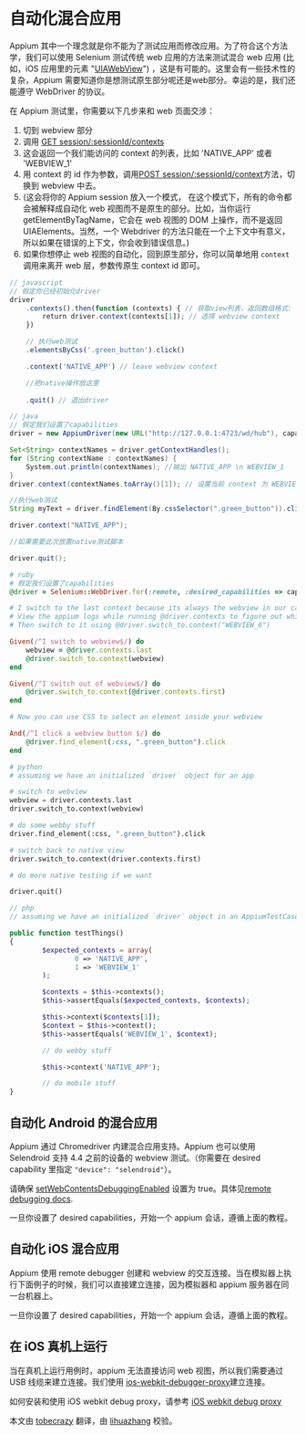 # 自动化混合应用

Appium 其中一个理念就是你不能为了测试应用而修改应用。为了符合这个方法学，我们可以使用 Selenium 测试传统 web 应用的方法来测试混合 web 应用 (比如，iOS 应用里的元素 "[UIAWebView](https://developer.apple.com/library/ios/documentation/ToolsLanguages/Reference/UIAWebViewClassReference/)") ，这是有可能的。这里会有一些技术性的复杂，Appium 需要知道你是想测试原生部分呢还是web部分。幸运的是，我们还能遵守 WebDriver 的协议。

在 Appium 测试里，你需要以下几步来和 web 页面交涉：

1.  切到 webview 部分
1.  调用 [GET session/:sessionId/contexts](https://github.com/SeleniumHQ/mobile-spec/blob/master/spec-draft.md)
1.  这会返回一个我们能访问的 context 的列表，比如 'NATIVE_APP' 或者 'WEBVIEW_1'
1.  用 context 的 id 作为参数，调用[POST session/:sessionId/context](https://github.com/SeleniumHQ/mobile-spec/blob/master/spec-draft.md)方法，切换到 webview 中去。
1.  (这会将你的 Appium session 放入一个模式， 在这个模式下，所有的命令都会被解释成自动化 web 视图而不是原生的部分。比如，当你运行 getElementByTagName，它会在 web 视图的 DOM 上操作，而不是返回 UIAElements。当然，一个 Webdriver 的方法只能在一个上下文中有意义，所以如果在错误的上下文，你会收到错误信息。)
1.  如果你想停止 web 视图的自动化，回到原生部分，你可以简单地用 `context` 调用来离开 web 层，参数传原生 context id 即可。

```javascript
// javascript
// 假定你已经初始化driver
driver
    .contexts().then(function (contexts) { // 获取view列表，返回数组格式: ["NATIVE_APP","WEBVIEW_1"]
        return driver.context(contexts[1]); // 选择 webview context
    })

    // 执行web测试
    .elementsByCss('.green_button').click()

    .context('NATIVE_APP') // leave webview context

    //把native操作放这里
    
    .quit() // 退出driver
```

```java
// java
// 假定我们设置了capabilities
driver = new AppiumDriver(new URL("http://127.0.0.1:4723/wd/hub"), capabilities);

Set<String> contextNames = driver.getContextHandles();
for (String contextName : contextNames) {
    System.out.println(contextNames); //输出 NATIVE_APP \n WEBVIEW_1
}
driver.context(contextNames.toArray()[1]); // 设置当前 context 为 WEBVIEW_1

//执行web测试
String myText = driver.findElement(By.cssSelector(".green_button")).click();

driver.context("NATIVE_APP");

//如果需要此次放置native测试脚本

driver.quit();
```

```ruby
# ruby
# 假定我们设置了capabilities
@driver = Selenium::WebDriver.for(:remote, :desired_capabilities => capabilities, :url => SERVER_URL)

# I switch to the last context because its always the webview in our case, in other cases you may need to specify a context
# View the appium logs while running @driver.contexts to figure out which context is the one you want and find the associated ID
# Then switch to it using @driver.switch_to.context("WEBVIEW_6")

Given(/^I switch to webview$/) do
    webview = @driver.contexts.last
    @driver.switch_to.context(webview)
end

Given(/^I switch out of webview$/) do
    @driver.switch_to.context(@driver.contexts.first)
end

# Now you can use CSS to select an element inside your webview

And(/^I click a webview button $/) do
    @driver.find_element(:css, ".green_button").click
end
```

```python
# python
# assuming we have an initialized `driver` object for an app

# switch to webview
webview = driver.contexts.last
driver.switch_to.context(webview)

# do some webby stuff
driver.find_element(:css, ".green_button").click

# switch back to native view
driver.switch_to.context(driver.contexts.first)

# do more native testing if we want

driver.quit()
```

```php
// php
// assuming we have an initialized `driver` object in an AppiumTestCase

public function testThings()
{
        $expected_contexts = array(
                0 => 'NATIVE_APP',
                1 => 'WEBVIEW_1'
        );

        $contexts = $this->contexts();
        $this->assertEquals($expected_contexts, $contexts);

        $this->context($contexts[1]);
        $context = $this->context();
        $this->assertEquals('WEBVIEW_1', $context);

        // do webby stuff

        $this->context('NATIVE_APP');

        // do mobile stuff
}
```
## 自动化 Android 的混合应用

Appium 通过 Chromedriver 内建混合应用支持。Appium 也可以使用 Selendroid 支持 4.4 之前的设备的 webview 测试。（你需要在 desired capability 里指定 `"device": "selendroid"`）。

请确保
[setWebContentsDebuggingEnabled](http://developer.android.com/reference/android/webkit/WebView.html#setWebContentsDebuggingEnabled(boolean)) 设置为 true。具体见[remote debugging docs](https://developer.chrome.com/devtools/docs/remote-debugging#configure-webview).

一旦你设置了 desired capabilities，开始一个 appium 会话，遵循上面的教程。

## 自动化 iOS 混合应用

Appium 使用 remote debugger 创建和 webview 的交互连接。当在模拟器上执行下面例子的时候，我们可以直接建立连接，因为模拟器和 appium 服务器在同一台机器上。

一旦你设置了 desired capabilities，开始一个 appium 会话，遵循上面的教程。

## 在 iOS 真机上运行

当在真机上运行用例时，appium 无法直接访问 web 视图，所以我们需要通过 USB 线缆来建立连接。我们使用 [ios-webkit-debugger-proxy](https://github.com/google/ios-webkit-debug-proxy)建立连接。

如何安装和使用 iOS webkit debug proxy，请参考 [iOS webkit debug proxy](/docs/cn/advanced-concepts/ios-webkit-debug-proxy.md) 

本文由 [tobecrazy](https://github.com/tobecrazy) 翻译，由 [lihuazhang](https://github.com/lihuazhang) 校验。